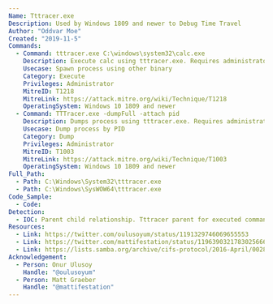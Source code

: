 ```yaml
---
Name: Tttracer.exe
Description: Used by Windows 1809 and newer to Debug Time Travel
Author: "Oddvar Moe"
Created: "2019-11-5"
Commands:
  - Command: tttracer.exe C:\windows\system32\calc.exe
    Description: Execute calc using tttracer.exe. Requires administrator privileges
    Usecase: Spawn process using other binary
    Category: Execute
    Privileges: Administrator
    MitreID: T1218
    MitreLink: https://attack.mitre.org/wiki/Technique/T1218
    OperatingSystem: Windows 10 1809 and newer
  - Command: TTTracer.exe -dumpFull -attach pid
    Description: Dumps process using tttracer.exe. Requires administrator privileges
    Usecase: Dump process by PID
    Category: Dump
    Privileges: Administrator
    MitreID: T1003
    MitreLink: https://attack.mitre.org/wiki/Technique/T1003
    OperatingSystem: Windows 10 1809 and newer
Full_Path:
  - Path: C:\Windows\System32\tttracer.exe
  - Path: C:\Windows\SysWOW64\tttracer.exe
Code_Sample:
  - Code:
Detection:
  - IOC: Parent child relationship. Tttracer parent for executed command
Resources:
  - Link: https://twitter.com/oulusoyum/status/1191329746069655553
  - Link: https://twitter.com/mattifestation/status/1196390321783025666
  - Link: https://lists.samba.org/archive/cifs-protocol/2016-April/002877.html
Acknowledgement:
  - Person: Onur Ulusoy
    Handle: "@oulusoyum"
  - Person: Matt Graeber
    Handle: "@mattifestation"
---
```

